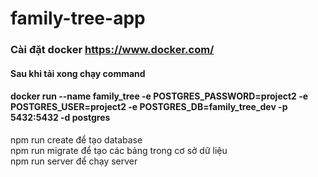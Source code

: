 # family-tree-app  

### Cài đặt docker https://www.docker.com/  
#### Sau khi tải xong chạy command  
#### docker run --name family_tree -e POSTGRES_PASSWORD=project2 -e POSTGRES_USER=project2 -e POSTGRES_DB=family_tree_dev -p 5432:5432 -d postgres  

npm run create để tạo database  
npm run migrate để tạo các bảng trong cơ sở dữ liệu  
npm run server để chạy server  
